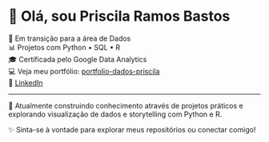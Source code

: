 # 👋 Olá, sou Priscila Ramos Bastos

🎯 Em transição para a área de Dados  
📊 Projetos com Python • SQL • R  
🎓 Certificada pelo Google Data Analytics  
💻 Veja meu portfólio: [portfolio-dados-priscila](https://github.com/priscilarb/portfolio-dados-priscila)  
🔗 [LinkedIn](https://www.linkedin.com/in/priscilarbastos/)

---

📌 Atualmente construindo conhecimento através de projetos práticos e explorando visualização de dados e storytelling com Python e R.

✨ Sinta-se à vontade para explorar meus repositórios ou conectar comigo!


<!--
**priscilarb/priscilarb** is a ✨ _special_ ✨ repository because its `README.md` (this file) appears on your GitHub profile.

Here are some ideas to get you started:

- 🔭 I’m currently working on ...
- 🌱 I’m currently learning ...
- 👯 I’m looking to collaborate on ...
- 🤔 I’m looking for help with ...
- 💬 Ask me about ...
- 📫 How to reach me: ...
- 😄 Pronouns: ...
- ⚡ Fun fact: ...
-->
